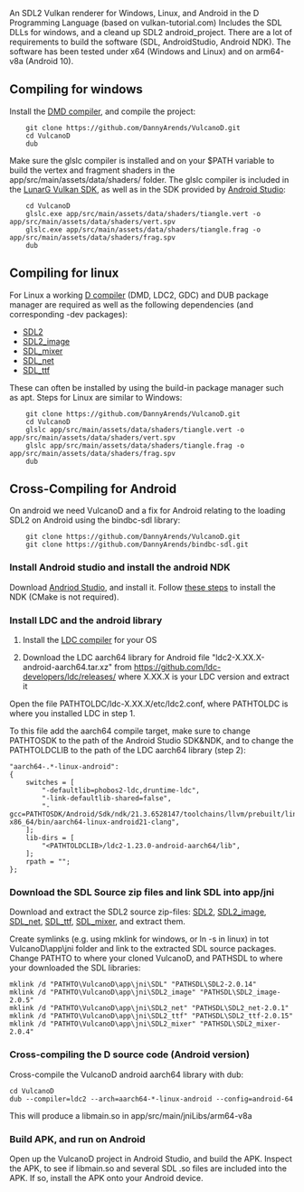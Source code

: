 An SDL2 Vulkan renderer for Windows, Linux, and Android in the D Programming Language (based on vulkan-tutorial.com)
Includes the SDL DLLs for windows, and a cleand up SDL2 android_project. There are a lot of requirements to build the 
software (SDL, AndroidStudio, Android NDK). The software has been tested under x64 (Windows and Linux) and on 
arm64-v8a (Android 10). 

## Compiling for windows
Install the [DMD compiler](https://dlang.org/download.html), and compile the project:

```
    git clone https://github.com/DannyArends/VulcanoD.git
    cd VulcanoD
    dub
```

Make sure the glslc compiler is installed and on your $PATH variable to build the vertex and fragment shaders in 
the app/src/main/assets/data/shaders/ folder. The glslc compiler is included in the 
[LunarG Vulkan SDK](https://vulkan.lunarg.com/), as well as in the SDK provided by [Android Studio](https://developer.android.com/studio):

```
    cd VulcanoD
    glslc.exe app/src/main/assets/data/shaders/tiangle.vert -o app/src/main/assets/data/shaders/vert.spv
    glslc.exe app/src/main/assets/data/shaders/tiangle.frag -o app/src/main/assets/data/shaders/frag.spv
    dub
```

## Compiling for linux
For Linux a working [D compiler](https://dlang.org/download.html) (DMD, LDC2, GDC) and DUB package manager are 
required as well as the following dependencies (and corresponding -dev packages):

 * [SDL2](https://www.libsdl.org/)
 * [SDL2_image](https://www.libsdl.org/projects/SDL_image/)
 * [SDL_mixer](https://www.libsdl.org/projects/SDL_mixer/)
 * [SDL_net](https://www.libsdl.org/projects/SDL_net/)
 * [SDL_ttf](https://www.libsdl.org/projects/SDL_ttf/)

These can often be installed by using the build-in package manager such as apt. Steps for Linux are similar to Windows:

```
    git clone https://github.com/DannyArends/VulcanoD.git
    cd VulcanoD
    glslc app/src/main/assets/data/shaders/tiangle.vert -o app/src/main/assets/data/shaders/vert.spv
    glslc app/src/main/assets/data/shaders/tiangle.frag -o app/src/main/assets/data/shaders/frag.spv
    dub
```


## Cross-Compiling for Android
On android we need VulcanoD and a fix for Android relating to the loading SDL2 on Android using the bindbc-sdl library:

```
    git clone https://github.com/DannyArends/VulcanoD.git
    git clone https://github.com/DannyArends/bindbc-sdl.git
```

###  Install Android studio and install the android NDK
Download [Andriod Studio](https://developer.android.com/studio), and install it. 
Follow [these steps](https://developer.android.com/studio/projects/install-ndk) 
to install the NDK (CMake is not required).

###  Install LDC  and the android library

1) Install the [LDC compiler](https://dlang.org/download.html) for your OS

2) Download the LDC aarch64 library for Android file "ldc2-X.XX.X-android-aarch64.tar.xz" from 
https://github.com/ldc-developers/ldc/releases/ where X.XX.X is your LDC version and extract it

Open the file PATHTOLDC/ldc-X.XX.X/etc/ldc2.conf, where PATHTOLDC is where you installed LDC in step 1. 

To this file add the aarch64 compile target, make sure to change PATHTOSDK to the path of the Android Studio SDK&NDK, and to 
change the PATHTOLDCLIB to the path of the LDC aarch64 library (step 2):

```Gradle
"aarch64-.*-linux-android":
{
    switches = [
        "-defaultlib=phobos2-ldc,druntime-ldc",
        "-link-defaultlib-shared=false",
        "-gcc=PATHTOSDK/Android/Sdk/ndk/21.3.6528147/toolchains/llvm/prebuilt/linux-x86_64/bin/aarch64-linux-android21-clang",
    ];
    lib-dirs = [
        "<PATHTOLDCLIB>/ldc2-1.23.0-android-aarch64/lib",
    ];
    rpath = "";
};
```

###  Download the SDL Source zip files and link SDL into app/jni
Download and extract the SDL2 source zip-files:
[SDL2](https://www.libsdl.org/download-2.0.php), 
[SDL2_image](https://www.libsdl.org/projects/SDL_image/), 
[SDL_net](https://www.libsdl.org/projects/SDL_net/), 
[SDL_ttf](https://www.libsdl.org/projects/SDL_ttf/), 
[SDL_mixer](https://www.libsdl.org/projects/SDL_mixer/), and extract them.

Create symlinks (e.g. using mklink for windows, or ln -s in linux) in tot VulcanoD\app\jni folder and 
link to the extracted SDL source packages. Change PATHTO to where your cloned VulcanoD, and PATHSDL to 
where your downloaded the SDL libraries:

```
mklink /d "PATHTO\VulcanoD\app\jni\SDL" "PATHSDL\SDL2-2.0.14"
mklink /d "PATHTO\VulcanoD\app\jni\SDL2_image" "PATHSDL\SDL2_image-2.0.5"
mklink /d "PATHTO\VulcanoD\app\jni\SDL2_net" "PATHSDL\SDL2_net-2.0.1"
mklink /d "PATHTO\VulcanoD\app\jni\SDL2_ttf" "PATHSDL\SDL2_ttf-2.0.15"
mklink /d "PATHTO\VulcanoD\app\jni\SDL2_mixer" "PATHSDL\SDL2_mixer-2.0.4"
```

### Cross-compiling the D source code (Android version)

Cross-compile the VulcanoD android aarch64 library with dub:

```
cd VulcanoD
dub --compiler=ldc2 --arch=aarch64-*-linux-android --config=android-64
```

This will produce a libmain.so in app/src/main/jniLibs/arm64-v8a

### Build APK, and run on Android

Open up the VulcanoD project in Android Studio, and build the APK. Inspect the APK, to see if 
libmain.so and several SDL .so files are included into the APK. If so, install the APK onto 
your Android device.
